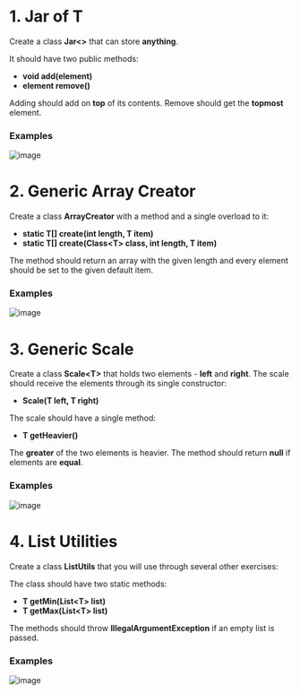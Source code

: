 # 1.	Jar of T

Create a class **Jar<>** that can store **anything**.

It should have two public methods:

- **void add(element)**
- **element remove()**

Adding should add on **top** of its contents. Remove should get the **topmost** element.

### Examples

![image](https://user-images.githubusercontent.com/87463484/142881480-4169cabf-dfbb-4cef-86c5-b5b6e85f5a17.png)

# 2.	Generic Array Creator

Create a class **ArrayCreator** with a method and a single overload to it:

- **static T[] create(int length, T item)**
- **static T[] create(Class<T\> class, int length, T item)**

The method should return an array with the given length and every element should be set to the given default item.
  
### Examples
  
![image](https://user-images.githubusercontent.com/87463484/142881631-fcffb8c6-6e97-4f33-a546-f91e6de29ff3.png)

# 3.	Generic Scale

Create a class **Scale<T\>** that holds two elements - **left** and **right**. The scale should receive the elements through its single constructor:

- **Scale(T left, T right)**

The scale should have a single method:

- **T getHeavier()**

The **greater** of the two elements is heavier. The method should return **null** if elements are **equal**.

### Examples

![image](https://user-images.githubusercontent.com/87463484/142881892-2a836d46-4d08-455c-a353-50e9c3e6416d.png)

# 4.	List Utilities

Create a class **ListUtils** that you will use through several other exercises:

The class should have two static methods:

- **T getMin(List<T\> list)**
- **T getMax(List<T\> list)**

The methods should throw **IllegalArgumentException** if an empty list is passed.

### Examples

![image](https://user-images.githubusercontent.com/87463484/142884233-eadc5239-0142-4090-bcd0-4b61a7e19ec5.png)
